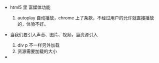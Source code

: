 - html5 里 富媒体功能
    1. autoplay 自动播放，chrome 上了条款，不经过用户的允许就直接播放的，体验不好。

- 当我们要引入声音、图片、视频，当资源引入
    1. div p 不一样另外加载
    2. 资源需要加载的大小

- 
